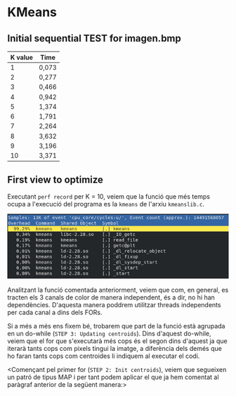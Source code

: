 # KMeans

## Initial sequential TEST for imagen.bmp

| K value | Time |
| ------- | ---- |
| 1 | 0,073 |
| 2 | 0,277 |
| 3 | 0,466 |
| 4 | 0,942 |
| 5 | 1,374 |
| 6 | 1,791 |
| 7 | 2,264 |
| 8 | 3,632 |
| 9 | 3,196 |
| 10 | 3,371 |

## First view to optimize

Executant `perf record` per K = 10, veiem que la funció que més temps ocupa a l'execució del programa es la `kmeans` de l'arxiu `kmeanslib.c`.

![perf record per K=10](/assets/plab_imgs/perf_record_initial_k10.png)

Analitzant la funció comentada anteriorment, veiem que com, en general, es tracten els 3 canals de color de manera independent, és a dir, no hi han dependències. D'aquesta manera poddrem utilitzar threads independents per cada canal a dins dels FORs.

Si a més a més ens fixem bé, trobarem que part de la funció està agrupada en un do-while (`STEP 3: Updating centroids`). Dins d'aquest do-while, veiem que el for que s'executarà més cops és el segon dins d'aquest ja que iterarà tants cops com pixels tingui la imatge, a diferència dels demés que ho faran tants cops com centroides li indiquem al executar el codi.



<Començant pel primer for (`STEP 2: Init centroids`), veiem que segueixen un patró de tipus MAP i per tant podem aplicar el que ja hem comentat al paràgraf anterior de la següent manera:>

